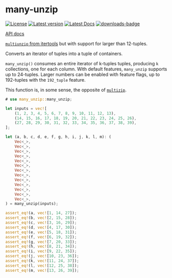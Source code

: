# many-unzip

[![License](https://img.shields.io/crates/l/many-unzip.svg)](https://crates.io/crates/many-unzip)
[![Latest version](https://img.shields.io/crates/v/many-unzip.svg)](https://crates.io/crates/many-unzip)
[![Latest Docs](https://docs.rs/many-unzip/badge.svg)](https://docs.rs/many-unzip/)
[![downloads-badge](https://img.shields.io/crates/d/many-unzip.svg)](https://crates.io/crates/many-unzip)

[API docs](https://docs.rs/redact/)

[`multiunzip` from itertools](https://docs.rs/itertools/latest/itertools/fn.multiunzip.html) but with support for larger than 12-tuples.

Converts an iterator of tuples into a tuple of containers.

`many_unzip()` consumes an entire iterator of k-tuples tuples, producing `k` collections, one for each column.
With default features, `many_unzip` supports up to 24-tuples.
Larger numbers can be enabled with feature flags, up to 192-tuples with the `192_tuple` feature.

This function is, in some sense, the opposite of [`multizip`](https://docs.rs/itertools/latest/itertools/fn.multizip.html).

```rust
# use many_unzip::many_unzip;

let inputs = vec![
    (1, 2, 3, 4, 5, 6, 7, 8, 9, 10, 11, 12, 13),
    (14, 15, 16, 17, 18, 19, 20, 21, 22, 23, 24, 25, 26),
    (27, 28, 29, 30, 31, 32, 33, 34, 35, 36, 37, 38, 39),
];

let (a, b, c, d, e, f, g, h, i, j, k, l, m): (
    Vec<_>,
    Vec<_>,
    Vec<_>,
    Vec<_>,
    Vec<_>,
    Vec<_>,
    Vec<_>,
    Vec<_>,
    Vec<_>,
    Vec<_>,
    Vec<_>,
    Vec<_>,
    Vec<_>,
) = many_unzip(inputs);

assert_eq!(a, vec![1, 14, 27]);
assert_eq!(b, vec![2, 15, 28]);
assert_eq!(c, vec![3, 16, 29]);
assert_eq!(d, vec![4, 17, 30]);
assert_eq!(e, vec![5, 18, 31]);
assert_eq!(f, vec![6, 19, 32]);
assert_eq!(g, vec![7, 20, 33]);
assert_eq!(h, vec![8, 21, 34]);
assert_eq!(i, vec![9, 22, 35]);
assert_eq!(j, vec![10, 23, 36]);
assert_eq!(k, vec![11, 24, 37]);
assert_eq!(l, vec![12, 25, 38]);
assert_eq!(m, vec![13, 26, 39]);
```
